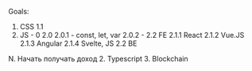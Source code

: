 Goals:

1. CSS
 1.1 
2. JS - 0
  2.0
    2.0.1 - const, let, var
    2.0.2 - 
  2.2 FE
    2.1.1 React 
    2.1.2 Vue.JS
    2.1.3 Angular
    2.1.4 Svelte, JS
 2.2 BE


N. Начать получать доход
2. Typescript
3. Blockchain